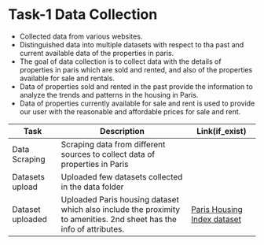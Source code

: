# Task-1 Data Collection
- Collected data from various websites.
- Distinguished data into multiple datasets with respect to tha past and current available data of the properties in paris.
- The goal of data collection is to collect data with the details of properties in paris which are sold and rented, and also of the properties available for sale and rentals.
- Data of properties sold and rented in the past provide the information to analyze the trends and patterns in the housing in Paris.
- Data of properties currently available for sale and rent is used to provide our user with the reasonable and affordable prices for sale and rent.



| Task | Description | Link(if_exist) |
| -------- | -------- | -------- |
|Data Scraping|Scraping data from different sources to collect data of properties in Paris||
|Datasets upload|Uploaded few datasets collected in the data folder||
|Dataset uploaded|Uploaded Paris housing dataset which also include the proximity to amenities. 2nd sheet has the info of attributes.|[Paris Housing Index dataset](Paris_housing_index.xlsx)|

